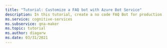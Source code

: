 ```yaml
---
title: "Tutorial: Customize a FAQ bot with Azure Bot Service"
description: In this tutorial, create a no code FAQ Bot for production use cases with QnA Maker and Azure Bot Service.
ms.service: cognitive-services
ms.subservice: qna-maker
ms.topic: tutorial
ms.author: diagarw
ms.date: 03/31/2021
---
```


